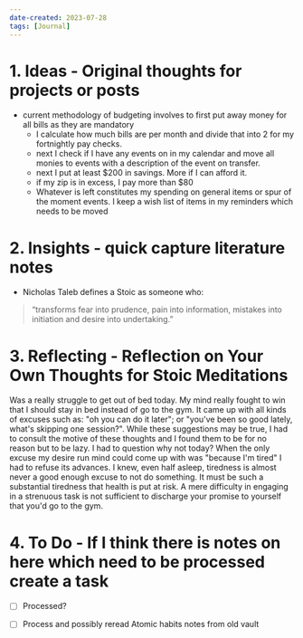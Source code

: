 ```yaml
---
date-created: 2023-07-28
tags: [Journal]
---
```


# 1. Ideas - Original thoughts for projects or posts
- current methodology of budgeting involves to first put away money for all bills as they are mandatory
	- I calculate how much bills are per month and divide that into 2 for my fortnightly pay checks. 
	- next I check if I have any events on in my calendar and move all monies to events with a description of the event on transfer.
	- next I put at least $200 in savings. More if I can afford it.
	- if my zip is in excess, I pay more than $80 
	- Whatever is left constitutes my spending on general items or spur of the moment events. I keep a wish list of items in my reminders which needs to be moved

# 2. Insights - quick capture literature notes
- Nicholas Taleb defines a Stoic as someone who:
> “transforms fear into prudence, pain into information, mistakes into initiation and desire into undertaking.”

# 3. Reflecting - Reflection on Your Own Thoughts for Stoic Meditations

Was a really struggle to get out of bed today. My mind really fought to win that I should stay in bed instead of go to the gym. It came up with all kinds of excuses such as: "oh you can do it later"; or "you've been so good lately, what's skipping one session?". While these suggestions may be true, I had to consult the motive of these thoughts and I found them to be for no reason but to be lazy. I had to question why not today? When the only excuse my desire run mind could come up with was "because I'm tired" I had to refuse its advances. I knew, even half asleep, tiredness is almost never a good enough excuse to not do something. It must be such a substantial tiredness that health is put at risk. A mere difficulty in engaging in a strenuous task is not sufficient to discharge your promise to yourself that you'd go to the gym.

# 4. To Do - If I think there is notes on here which need to be processed create a task

- [ ] Processed? 

- [ ] Process and possibly reread Atomic habits notes from old vault